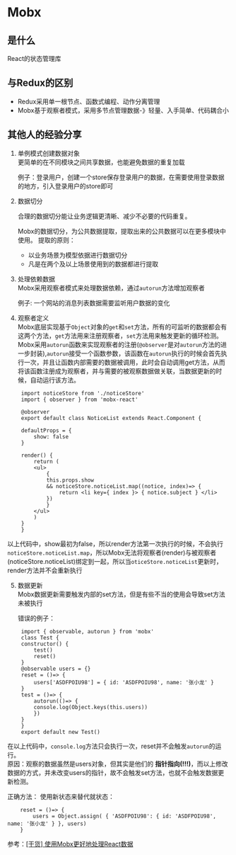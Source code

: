 # Mobx
## 是什么
React的状态管理库  

## 与Redux的区别  
* Redux采用单一根节点、函数式编程、动作分离管理  
* Mobx基于观察者模式，采用多节点管理数据-》轻量、入手简单、代码耦合小  

## 其他人的经验分享  
1. 单例模式创建数据对象   
   更简单的在不同模块之间共享数据，也能避免数据的重复加载  

   例子：登录用户，创建一个store保存登录用户的数据，在需要使用登录数据的地方，引入登录用户的store即可

2. 数据切分  
   
   合理的数据切分能让业务逻辑更清晰、减少不必要的代码重复。  

   Mobx的数据切分，为公共数据提取，提取出来的公共数据可以在更多模块中使用。
   提取的原则： 
   * 以业务场景为模型依据进行数据切分  
   * 凡是在两个及以上场景使用到的数据都进行提取  

3. 处理依赖数据  
   Mobx采用观察者模式来处理数据依赖，通过`autorun`方法增加观察者  

   例子: 一个网站的消息列表数据需要监听用户数据的变化

4. 观察者定义  
   Mobx底层实现基于`Object`对象的`get`和`set`方法，所有的可监听的数据都会有这两个方法，`get`方法用来注册观察者，`set`方法用来触发更新的循环检测。  
   Mobx采用`autorun`函数来实现观察者的注册(`@observer`是对`autorun`方法的进一步封装),`autorun`接受一个函数参数，该函数在`autorun`执行的时候会首先执行一次，并且让函数内部需要的数据被调用，此时会自动调用get方法，从而将该函数注册成为观察者，并与需要的被观察数据做关联，当数据更新的时候，自动运行该方法。  

        import noticeStore from './noticeStore'
        import { observer } from 'mobx-react'

        @observer
        export default class NoticeList extends React.Component {

        defaultProps = {
            show: false
        }

        render() {
            return (
            <ul>
                {
                this.props.show
                && noticeStore.noticeList.map((notice, index)=> {
                    return <li key={ index }> { notice.subject } </li>
                })
                }
            </ul>
            )
        }
        }
    

以上代码中，show最初为false，所以render方法第一次执行的时候，不会执行`noticeStore.noticeList.map`，所以Mobx无法将观察者(render)与被观察者(noticeStore.noticeList)绑定到一起，所以当`oticeStore.noticeList`更新时，render方法并不会重新执行  

5. 数据更新  
   Mobx数据更新需要触发内部的set方法，但是有些不当的使用会导致set方法未被执行   

   错误的例子：  

        import { observable, autorun } from 'mobx'
        class Test {
        constructor() {
            test()
            reset()
        }
        @observable users = {}
        reset = ()=> {
            users['ASDFPOIU98'] = { id: 'ASDFPOIU98', name: '张小龙' }
        }
        test = ()=> {
            autorun(()=> {
            console.log(Object.keys(this.users))
            })
        }
        }
        export default new Test() 

在以上代码中，`console.log`方法只会执行一次，reset并不会触发`autorun`的运行。  
原因：观察的数据虽然是users对象，但其实是他们的 **指针指向(!!!)**，而以上修改数据的方式，并未改变users的指针，故不会触发set方法，也就不会触发数据更新检测。  

正确方法： 
使用新状态来替代就状态：

        reset = ()=> {
            users = Object.assign( { 'ASDFPOIU98': { id: 'ASDFPOIU98', name: '张小龙' } }, users)
        }

参考：[[干货] 使用Mobx更好地处理React数据](https://zhuanlan.zhihu.com/p/24613915)